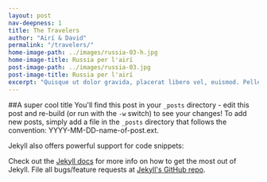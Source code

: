 ```yaml
---
layout: post
nav-deepness: 1
title: The Travelers
author: "Airí & David"
permalink: "/travelers/"
home-image-path: ../images/russia-03-h.jpg
home-image-title: Russia per l'airí
post-image-path: ../images/russia-03.jpg
post-image-title: Russia per l'airí
excerpt: "Quisque ut dolor gravida, placerat libero vel, euismod. Pellentesque habitant morbi tristique senectus et netus. Ambitioni dedisse scripsisse iudicaretur. Tu quoque, Brute, fili mi, nihil timor populi, nihil! Phasellus laoreet lorem vel dolor tempus vehicula…"
---
```


##A super cool title
You'll find this post in your `_posts` directory - edit this post and re-build (or run with the `-w` switch) to see your changes!
To add new posts, simply add a file in the `_posts` directory that follows the convention: YYYY-MM-DD-name-of-post.ext.

Jekyll also offers powerful support for code snippets:

Check out the [Jekyll docs][jekyll] for more info on how to get the most out of Jekyll. File all bugs/feature requests at [Jekyll's GitHub repo][jekyll-gh].

[jekyll-gh]: https://github.com/mojombo/jekyll
[jekyll]:    http://jekyllrb.com